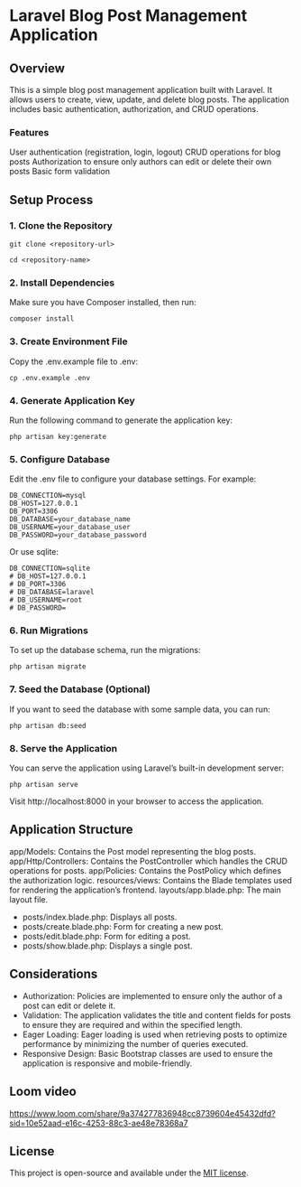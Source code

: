 # Laravel Blog Post Management Application

## Overview
This is a simple blog post management application built with Laravel. It allows users to create, view, update, and delete blog posts. The application includes basic authentication, authorization, and CRUD operations.

### Features
User authentication (registration, login, logout)
CRUD operations for blog posts
Authorization to ensure only authors can edit or delete their own posts
Basic form validation

## Setup Process

### 1. Clone the Repository
```
git clone <repository-url>
```
```
cd <repository-name>
```

### 2. Install Dependencies
Make sure you have Composer installed, then run:

```
composer install
```

### 3. Create Environment File
Copy the .env.example file to .env:

```
cp .env.example .env
```

### 4. Generate Application Key
Run the following command to generate the application key:

```
php artisan key:generate
```

### 5. Configure Database
Edit the .env file to configure your database settings. For example:

```
DB_CONNECTION=mysql
DB_HOST=127.0.0.1
DB_PORT=3306
DB_DATABASE=your_database_name
DB_USERNAME=your_database_user
DB_PASSWORD=your_database_password
```
Or use sqlite:
```
DB_CONNECTION=sqlite
# DB_HOST=127.0.0.1
# DB_PORT=3306
# DB_DATABASE=laravel
# DB_USERNAME=root
# DB_PASSWORD=
```

### 6. Run Migrations
To set up the database schema, run the migrations:

```
php artisan migrate
```

### 7. Seed the Database (Optional)
If you want to seed the database with some sample data, you can run:

```
php artisan db:seed
```

### 8. Serve the Application
You can serve the application using Laravel’s built-in development server:

```
php artisan serve
```

Visit http://localhost:8000 in your browser to access the application.

## Application Structure

app/Models: Contains the Post model representing the blog posts.
app/Http/Controllers: Contains the PostController which handles the CRUD operations for posts.
app/Policies: Contains the PostPolicy which defines the authorization logic.
resources/views: Contains the Blade templates used for rendering the application’s frontend.
layouts/app.blade.php: The main layout file.
 - posts/index.blade.php: Displays all posts.
 - posts/create.blade.php: Form for creating a new post.
 - posts/edit.blade.php: Form for editing a post.
 - posts/show.blade.php: Displays a single post.

 ## Considerations

- Authorization: Policies are implemented to ensure only the author of a post can edit or delete it.
- Validation: The application validates the title and content fields for posts to ensure they are required and within the specified length.
- Eager Loading: Eager loading is used when retrieving posts to optimize performance by minimizing the number of queries executed.
- Responsive Design: Basic Bootstrap classes are used to ensure the application is responsive and mobile-friendly.


## Loom video
https://www.loom.com/share/9a374277836948cc8739604e45432dfd?sid=10e52aad-e16c-4253-88c3-ae48e78368a7

## License

This project is open-source and available under the [MIT license](https://opensource.org/licenses/MIT).
